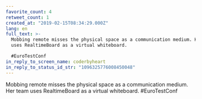 ```yaml
---
favorite_count: 4
retweet_count: 1
created_at: "2019-02-15T08:34:29.000Z"
lang: en
full_text: >-
  Mobbing remote misses the physical space as a communication medium. Her team
  uses RealtimeBoard as a virtual whiteboard.

  #EuroTestConf
in_reply_to_screen_name: coderbyheart
in_reply_to_status_id_str: "1096325776008450048"
---
```


Mobbing remote misses the physical space as a communication medium. Her team
uses RealtimeBoard as a virtual whiteboard. #EuroTestConf
